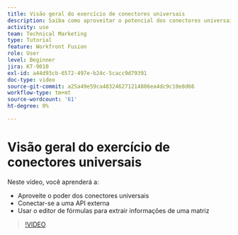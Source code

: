 ```yaml
---
title: Visão geral do exercício de conectores universais
description: Saiba como aproveitar o potencial dos conectores universais, conectar-se a uma API externa e extrair informações de um storage, tudo isso em [!DNL Adobe Workfront Fusion].
activity: use
team: Technical Marketing
type: Tutorial
feature: Workfront Fusion
role: User
level: Beginner
jira: KT-9010
exl-id: a44d93cb-6572-497e-b24c-5cacc9d79391
doc-type: video
source-git-commit: a25a49e59ca483246271214886ea4dc9c10e8d66
workflow-type: tm+mt
source-wordcount: '61'
ht-degree: 0%

---
```


# Visão geral do exercício de conectores universais

Neste vídeo, você aprenderá a:

* Aproveite o poder dos conectores universais
* Conectar-se a uma API externa
* Usar o editor de fórmulas para extrair informações de uma matriz

>[!VIDEO](https://video.tv.adobe.com/v/335269/?quality=12&learn=on)
